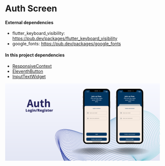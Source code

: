 # Auth Screen

#### External dependencies
- flutter_keyboard_visibility: https://pub.dev/packages/flutter_keyboard_visibility
- google_fonts: https://pub.dev/packages/google_fonts

#### In this project dependencies
- [ResponsiveContext]
- [EleventhButton]
- [InputTextWidget]

![](auth_page.png)


[//]: #Ref
[ResponsiveContext]: https://github.com/jamescardona11/starter_kit_flutter/blob/main/reusable_ui_flutter/lib/config/responsive_extension.dart

[EleventhButton]: https://github.com/jamescardona11/starter_kit_flutter/blob/main/reusable_ui_flutter/lib/widgets/buttons/eleventh_button_widget.dart

[InputTextWidget]: https://github.com/jamescardona11/starter_kit_flutter/blob/main/reusable_ui_flutter/lib/widgets/input/input_text_widget.dart